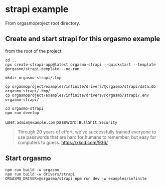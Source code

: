 # strapi example

From orgasmoproject root directory.

## Create and start strapi for this orgasmo example

from the root of the project:

```
cd ..
npx create-strapi-app@latest orgasmo-strapi --quickstart --template @orgasmo/strapi-template --no-run

mkdir orgasmo-strapi/.tmp

cp orgasmoproject/examples/infinite/drivers/@orgasmo/strapi/data.db orgasmo-strapi/.tmp/
cp orgasmoproject/examples/infinite/drivers/@orgasmo/strapi/.env orgasmo-strapi/

cd orgasmo-strapi
npm run develop
```

user: `admin@example.com`
password: `BullSh1t.Security`

> Through 20 years of effort, we've successfully trained everyone to use passwords that are hard for humans to remember, but easy for computers to guess.
> https://xkcd.com/936/

## Start orgasmo

```
npm run build -w orgasmo
npm run build -w drivers/strapi
ORGASMO_DRIVER=@orgasmo/strapi npm run dev -w examples/infinite
```

